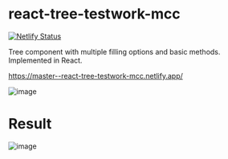 # react-tree-testwork-mcc

[![Netlify Status](https://api.netlify.com/api/v1/badges/f4b092b1-7442-4435-a6b4-fc4f2581cd0c/deploy-status)](https://app.netlify.com/sites/react-tree-testwork-mcc/deploys)

Tree component with multiple filling options and basic methods. Implemented in React.

https://master--react-tree-testwork-mcc.netlify.app/

</hr>

![image](https://user-images.githubusercontent.com/91905024/236076422-d79f9846-4691-4e1b-afa1-7b5cedb10386.png)



# Result

![image](https://user-images.githubusercontent.com/91905024/236326890-ac1ca828-20f3-4f45-bd74-42fde2d5ee21.png)
